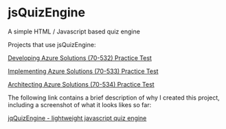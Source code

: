 # jsQuizEngine
A simple HTML / Javascript based quiz engine

Projects that use jsQuizEngine:

[Developing Azure Solutions (70-532) Practice Test](http://crpietschmann.github.io/Azure-70-532-Practice-Test/)

[Implementing Azure Solutions (70-533) Practice Test](http://crpietschmann.github.io/Azure-70-533-Practice-Test/)

[Architecting Azure Solutions (70-534) Practice Test](http://crpietschmann.github.io/Azure-70-534-Practice-Test/)


The following link contains a brief description of why I created this project, including a screenshot of what it looks likes so far:

[jqQuizEngine - lightweight javascript quiz engine](http://pietschsoft.com/post/2015/04/14/jsQuizEngine-lightweight-javascript-quiz-engine)
